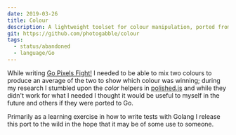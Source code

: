 ```yaml
---
date: 2019-03-26
title: Colour
description: A lightweight toolset for colour manipulation, ported from polished.js
git: https://github.com/photogabble/colour
tags:
  - status/abandoned
  - language/Go
---
```


While writing [Go Pixels Fight!](https://github.com/photogabble/go-pixel-fight) I needed to be able to mix two colours to produce an average of the two to show which colour was winning; during my research I stumbled upon the _color_ helpers in [polished.js](https://github.com/styled-components/polished) and while they didn't work for what I needed I thought it would be useful to myself in the future and others if they were ported to Go.

Primarily as a learning exercise in how to write tests with Golang I release this port to the wild in the hope that it may be of some use to someone.
